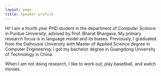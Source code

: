 ```yaml
---
layout: page
title: Speaker profile
---
```


Hi! I am a fourth year PHD student in the department of Computer Science in Purdue University, advised by Prof. Bharat Bhargava. My primary research focus is in language model and its biases. Previously, I graduated from the Dalhousie University with Master of Applied Science degree in Computer Engineering. I got my bachelor degree in Guangdong University of Technology in China. 


When I am not doing research, I like to work out, play basetball, and watch movies.

<!-- please transform the markdown file into raw html below -->



